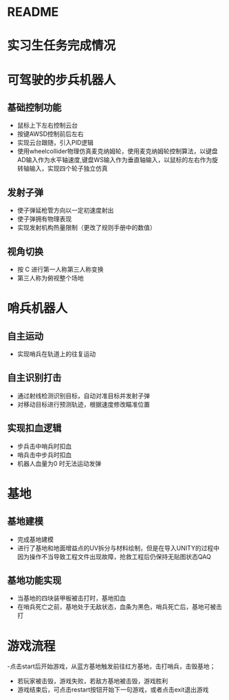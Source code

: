 # README

# 实习生任务完成情况

# 可驾驶的步兵机器人
## 基础控制功能
- 鼠标上下左右控制云台
- 按键AWSD控制前后左右
- 实现云台跟随，引入PID逻辑
- 使用wheelcollider物理仿真麦克纳姆轮，使用麦克纳姆轮控制算法，以键盘AD输入作为水平轴速度,键盘WS输入作为垂直轴输入，以鼠标的左右作为旋转轴输入，实现四个轮子独立仿真
## 发射子弹
- 使子弹延枪管方向以一定初速度射出
- 使子弹拥有物理表现
- 实现发射机构热量限制（更改了规则手册中的数值）
## 视角切换
- 按 C 进行第一人称第三人称变换
- 第三人称为俯视整个场地

# 哨兵机器人
## 自主运动
- 实现哨兵在轨道上的往复运动
## 自主识别打击
- 通过射线检测识别目标，自动对准目标并发射子弹
- 对移动目标进行预测轨迹，根据速度修改瞄准位置
## 实现扣血逻辑
- 步兵击中哨兵时扣血
- 哨兵击中步兵时扣血
- 机器人血量为0 时无法运动发弹

# 基地
## 基地建模
- 完成基地建模
- 进行了基地和地面增益点的UV拆分与材料绘制，但是在导入UNITY的过程中因为操作不当导致工程文件出现故障，抢救工程后仍保持无贴图状态QAQ
## 基地功能实现
- 当基地的四块装甲板被击打时，基地扣血
- 在哨兵死亡之前，基地处于无敌状态，血条为黑色，哨兵死亡后，基地可被击打

# 游戏流程
-点击start后开始游戏，从蓝方基地触发前往红方基地，击打哨兵，击毁基地；
- 若玩家被击毁，游戏失败，若敌方基地被击毁，游戏胜利
- 游戏结束后，可点击restart按钮开始下一句游戏，或者点击exit退出游戏
